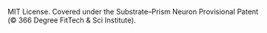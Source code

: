 MIT License.
Covered under the Substrate–Prism Neuron Provisional Patent (© 366 Degree FitTech \& Sci Institute).

